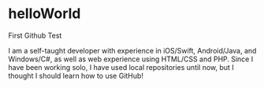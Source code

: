 # helloWorld
First Github Test

I am a self-taught developer with experience in iOS/Swift, Android/Java, and Windows/C#, as well as web experience using HTML/CSS and PHP. Since I have been working solo, I have used local repositories until now, but I thought I should learn how to use GitHub!
